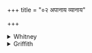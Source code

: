 +++
title = "०२ अपानाय व्यानाय"

+++

<details><summary>Whitney</summary>

### Translation
2. To expiration, to perspiration (*vyāná*), to breath the much  
nourishing, to Sarasvatī the wide extending, would we pay worship with  
oblation.

### Notes
</details>

<details><summary>Griffith</summary>

For expiration, vital air, and breath that amply nourishes, Let us with sacrifice adore Sarasvati whose reach is wide.
</details>

